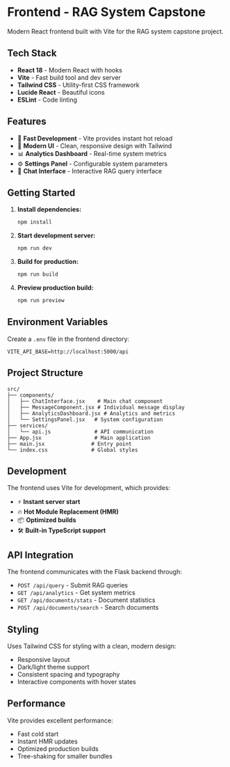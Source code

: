 # Frontend - RAG System Capstone

Modern React frontend built with Vite for the RAG system capstone project.

## Tech Stack

- **React 18** - Modern React with hooks
- **Vite** - Fast build tool and dev server
- **Tailwind CSS** - Utility-first CSS framework
- **Lucide React** - Beautiful icons
- **ESLint** - Code linting

## Features

- 🚀 **Fast Development** - Vite provides instant hot reload
- 🎨 **Modern UI** - Clean, responsive design with Tailwind
- 📊 **Analytics Dashboard** - Real-time system metrics
- ⚙️ **Settings Panel** - Configurable system parameters
- 💬 **Chat Interface** - Interactive RAG query interface

## Getting Started

1. **Install dependencies:**
   ```bash
   npm install
   ```

2. **Start development server:**
   ```bash
   npm run dev
   ```

3. **Build for production:**
   ```bash
   npm run build
   ```

4. **Preview production build:**
   ```bash
   npm run preview
   ```

## Environment Variables

Create a `.env` file in the frontend directory:

```env
VITE_API_BASE=http://localhost:5000/api
```

## Project Structure

```
src/
├── components/
│   ├── ChatInterface.jsx    # Main chat component
│   ├── MessageComponent.jsx # Individual message display
│   ├── AnalyticsDashboard.jsx # Analytics and metrics
│   └── SettingsPanel.jsx   # System configuration
├── services/
│   └── api.js              # API communication
├── App.jsx                 # Main application
├── main.jsx               # Entry point
└── index.css              # Global styles
```

## Development

The frontend uses Vite for development, which provides:

- ⚡ **Instant server start**
- 🔥 **Hot Module Replacement (HMR)**
- 📦 **Optimized builds**
- 🛠️ **Built-in TypeScript support**

## API Integration

The frontend communicates with the Flask backend through:

- `POST /api/query` - Submit RAG queries
- `GET /api/analytics` - Get system metrics
- `GET /api/documents/stats` - Document statistics
- `POST /api/documents/search` - Search documents

## Styling

Uses Tailwind CSS for styling with a clean, modern design:

- Responsive layout
- Dark/light theme support
- Consistent spacing and typography
- Interactive components with hover states

## Performance

Vite provides excellent performance:

- Fast cold start
- Instant HMR updates
- Optimized production builds
- Tree-shaking for smaller bundles
